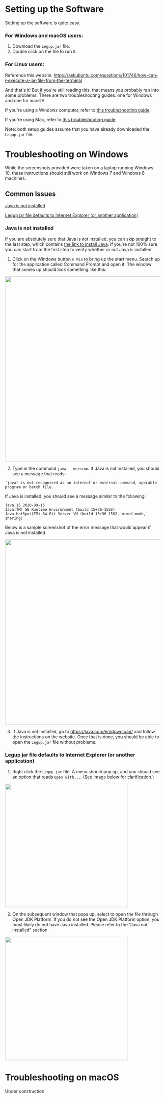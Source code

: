 # Setting up the Software
Setting up the software is quite easy.

### For Windows and macOS users:
1. Download the `Legup.jar` file.
2. Double click on the file to run it.

### For Linux users:
Reference this website: https://askubuntu.com/questions/101746/how-can-i-execute-a-jar-file-from-the-terminal

And that's it! But if you're still reading this, that means you probably ran into some problems. There are two troubleshooting guides: one for Windows and one for macOS.

If you're using a Windows computer, refer to [this troubleshooting guide](https://github.com/Bram-Hub/Legup/wiki/User-Setup-Guide#troubleshooting-on-windows).

If you're using Mac, refer to [this troubleshooting guide](https://github.com/Bram-Hub/Legup/wiki/User-Setup-Guide#troubleshooting-on-macos).

Note: both setup guides assume that you have already downloaded the `Legup.jar` file.

# Troubleshooting on Windows
While the screenshots provided were taken on a laptop running Windows 10, these instructions should still work on Windows 7 and Windows 8 machines.

## Common Issues
[Java is not installed](https://github.com/Bram-Hub/Legup/wiki/User-Setup-Guide/_edit#java-is-not-installed)

[Legup jar file defaults to Internet Explorer (or another application)](https://github.com/Bram-Hub/Legup/wiki/User-Setup-Guide#legup-jar-file-defaults-to-internet-explorer-or-another-application)

### Java is not installed
If you are absolutely sure that Java is not installed, you can skip straight to the last step, which contains [the link to install Java](https://java.com/en/download/). If you're not 100% sure, you can start from the first step to verify whether or not Java is installed.

1. Click on the Windows button `⊞ Win` to bring up the start menu. Search up for the application called Command Prompt and open it. The window that comes up should look something like this:

<img src="https://i.ibb.co/WgnvQyh/image.png" width="600">

2. Type in the command `java --version`. If Java is not installed, you should see a message that reads: 
```
'java' is not recognized as an internal or external command, operable program or batch file.
```
If Java is installed, you should see a message similar to the following:
```
java 15 2020-09-15
Java(TM) SE Runtime Environment (build 15+36-1562)
Java HotSpot(TM) 64-Bit Server VM (build 15+36-1562, mixed mode, sharing)
```
Below is a sample screenshot of the error message that would appear if Java is not installed.

<img src="https://i.ibb.co/hm5H6Yf/image.png" width="600">

3. If Java is not installed, go to https://java.com/en/download/ and follow the instructions on the website. Once that is done, you should be able to open the `Legup.jar` file without problems.

### Legup jar file defaults to Internet Explorer (or another application)
1. Right click the `Legup.jar` file. A menu should pop up, and you should see an option that reads `Open with...`. (See image below for clarification.)

<img src="https://i.ibb.co/k9K1h0h/image.png" width="400">

2. On the subsequent window that pops up, select to open the file through Open JDK Platform. If you do not see the Open JDK Platform option, you most likely do not have Java installed. Please refer to the "Java not installed" section.

<img src="https://i.ibb.co/k4wvvyb/image.png" width="400">

# Troubleshooting on macOS
Under construction